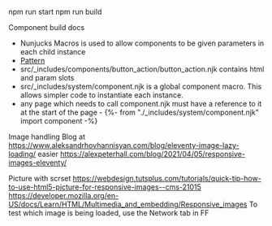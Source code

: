 npm run start
npm run build

Component build docs
- Nunjucks Macros is used to allow components to be given parameters in each child instance
- [Pattern](https://www.trysmudford.com/blog/encapsulated-11ty-components/)
- src/_includes/components/button_action/button_action.njk contains html and param slots
- src/_includes/system/component.njk is a global component macro. This allows simpler code to instantiate each instance.
- any page which needs to call component.njk must have a reference to it at the start of the page - {%- from "./_includes/system/component.njk" import component -%}

Image handling
Blog at https://www.aleksandrhovhannisyan.com/blog/eleventy-image-lazy-loading/
easier https://alexpeterhall.com/blog/2021/04/05/responsive-images-eleventy/

Picture with scrset
https://webdesign.tutsplus.com/tutorials/quick-tip-how-to-use-html5-picture-for-responsive-images--cms-21015
https://developer.mozilla.org/en-US/docs/Learn/HTML/Multimedia_and_embedding/Responsive_images
To test which image is being loaded, use the Network tab in FF
